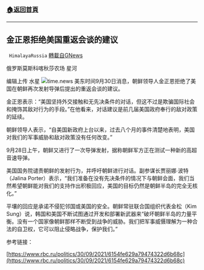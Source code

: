 ###  [:house:返回首頁](https://github.com/ourhimalayas/txt)
---


## 金正恩拒绝美国重返会谈的建议
` HimalayaRussia` [轉載自GNews](https://gnews.org/zh-hans/1565104/)

俄罗斯莫斯科喀秋莎农场 星河

编辑上传 水星
![](https://assets.gnews.org/wp-content/uploads/2021/09/N-3.jpg)time.news
美东时间9月30日消息，朝鲜领导人金正恩拒绝了美国在朝鲜再次发射导弹后提出的重返会谈的建议。

金正恩表示：“美国坚持外交接触和无先决条件的对话，但这不过是欺骗国际社会和掩饰其敌对行为的手段。”在他看来，对话建议是前几届美国政府奉行的敌对政策的延续。

朝鲜领导人表示，“自美国新政府上台以来，过去八个月的事件清楚地表明，美国对我们的军事威胁和敌对政策没有任何改变。”

9月28日上午，朝鲜又进行了一次导弹发射，据称朝鲜军方正在测试一种新的高超音速导弹。

美国国务院谴责朝鲜的发射行为，并呼吁朝鲜进行对话。副参谋长贾丽娜∙波特（Jalina Porter）表示，“我们准备在没有先决条件的情况下与朝鲜会面，我们当然希望朝鲜能对我们的支持作出积极回应，美国的目标仍然是朝鲜半岛的完全无核化。”

平壤的回应是承诺不侵犯邻国或美国的安全。朝鲜常驻联合国组织代表金松（Kim Sung）说，韩国和美国不断试图通过开发和部署新武器来“破坏朝鲜半岛的力量平衡。没有一个国家像朝鲜那样不断受到战争的威胁。我们把军事威慑理解为一种合法的自卫权，它可以阻止侵略战争，保护我们。”

参考链接：

[https://www.rbc.ru/politics/30/09/2021/6154fe629a79474322d6b68c](https://www.rbc.ru/politics/30/09/2021/6154fe629a79474322d6b68c)
